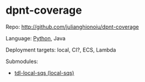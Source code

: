 # dpnt-coverage

Repo: http://github.com/julianghionoiu/dpnt-coverage

Language: [Python](python.md), Java

Deployment targets: local, CI?, ECS, Lambda

Submodules:

- [tdl-local-sqs (local-sqs)](tdl-local-sqs.md)